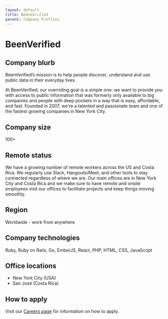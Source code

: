 ```yaml
---
layout: default
title: BeenVerified
parent: Company Profiles
---
```


# BeenVerified

## Company blurb

BeenVerified’s mission is to help people discover, understand and use public data in their everyday lives.

At BeenVerified, our overriding goal is a simple one: we want to provide you with access to public information that was formerly only available to big companies and people with deep pockets in a way that is easy, affordable, and fast. Founded in 2007, we're a talented and passionate team and one of the fastest growing companies in New York City.

## Company size

100+

## Remote status

We have a growing number of remote workers across the US and Costa Rica. We regularly use Slack, Hangouts/Meet, and other tools to stay connected regardless of where we are. Our main offices are in New York City and Costa Rica and we make sure to have remote and onsite employees visit our offices to facilitate projects and keep things moving smoothly.

## Region

Worldwide - work from anywhere

## Company technologies

Ruby, Ruby on Rails, Go, EmberJS, React, PHP, HTML, CSS, JavaScript

## Office locations

* New York City (USA)
* San José (Costa Rica)

## How to apply

Visit our [Careers page](https://www.beenverified.com/careers/) for information on how to apply.

